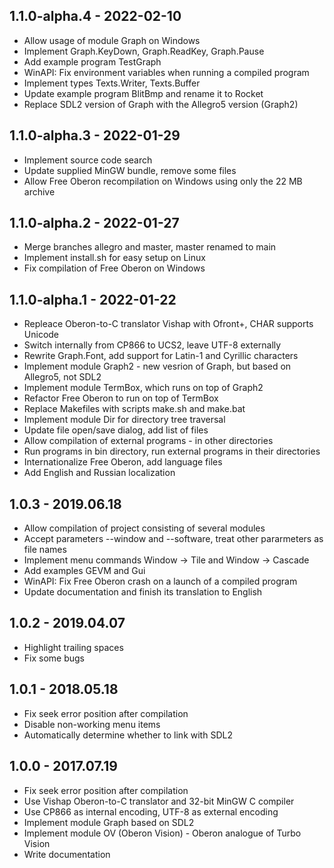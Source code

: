 ## 1.1.0-alpha.4 - 2022-02-10

* Allow usage of module Graph on Windows
* Implement Graph.KeyDown, Graph.ReadKey, Graph.Pause
* Add example program TestGraph
* WinAPI: Fix environment variables when running a compiled program
* Implement types Texts.Writer, Texts.Buffer
* Update example program BlitBmp and rename it to Rocket
* Replace SDL2 version of Graph with the Allegro5 version (Graph2)

## 1.1.0-alpha.3 - 2022-01-29

* Implement source code search
* Update supplied MinGW bundle, remove some files
* Allow Free Oberon recompilation on Windows using only the 22 MB archive

## 1.1.0-alpha.2 - 2022-01-27

* Merge branches allegro and master, master renamed to main
* Implement install.sh for easy setup on Linux
* Fix compilation of Free Oberon on Windows

## 1.1.0-alpha.1 - 2022-01-22

* Repleace Oberon-to-C translator Vishap with Ofront+, CHAR supports Unicode
* Switch internally from CP866 to UCS2, leave UTF-8 externally
* Rewrite Graph.Font, add support for Latin-1 and Cyrillic characters
* Implement module Graph2 - new vesrion of Graph, but based on Allegro5, not SDL2
* Implement module TermBox, which runs on top of Graph2
* Refactor Free Oberon to run on top of TermBox
* Replace Makefiles with scripts make.sh and make.bat
* Implement module Dir for directory tree traversal
* Update file open/save dialog, add list of files
* Allow compilation of external programs - in other directories
* Run programs in bin directory, run external programs in their directories
* Internationalize Free Oberon, add language files
* Add English and Russian localization

## 1.0.3 - 2019.06.18

* Allow compilation of project consisting of several modules
* Accept parameters --window and --software, treat other pararmeters as file names
* Implement menu commands Window → Tile and Window → Cascade
* Add examples GEVM and Gui
* WinAPI: Fix Free Oberon crash on a launch of a compiled program
* Update documentation and finish its translation to English

## 1.0.2 - 2019.04.07

* Highlight trailing spaces
* Fix some bugs

## 1.0.1 - 2018.05.18

* Fix seek error position after compilation
* Disable non-working menu items
* Automatically determine whether to link with SDL2

## 1.0.0 - 2017.07.19

* Fix seek error position after compilation
* Use Vishap Oberon-to-C translator and 32-bit MinGW C compiler
* Use CP866 as internal encoding, UTF-8 as external encoding
* Implement module Graph based on SDL2
* Implement module OV (Oberon Vision) - Oberon analogue of Turbo Vision
* Write documentation

